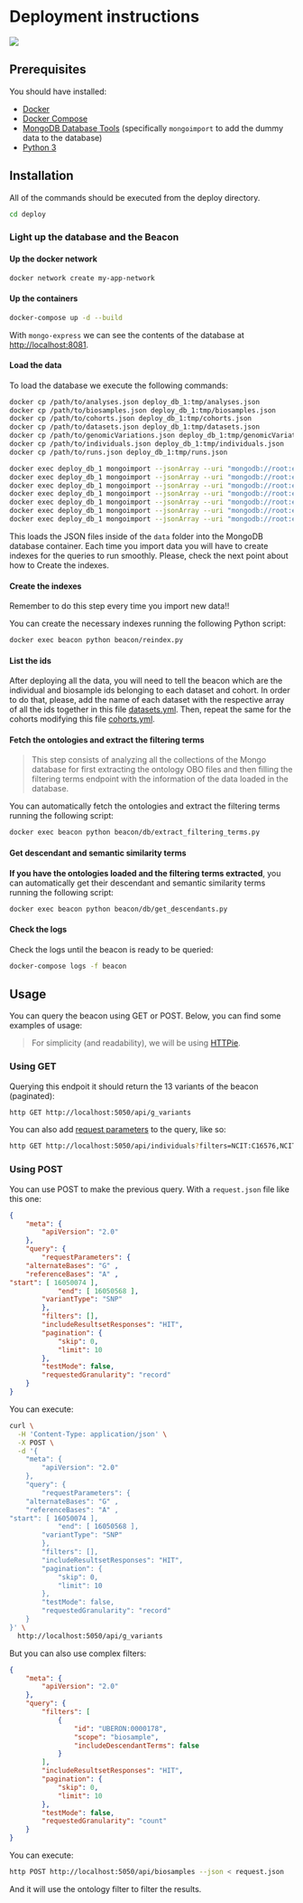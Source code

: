 # Deployment instructions

[![](https://mermaid.ink/img/pako:eNp1U01vgzAM_Ssop01qdtiRw6RRWm1SD91WJk2lhxRMGw0SFEg_VvW_z4EE2pX15Lz3bD_b9EQSmQLxyUaxcuvN3mPh4S-qQC0z5meMagyb98pSr5bYc5HKPS3YgRf8B5Cwiue5k2DWDrNfFou5QS0fBneWT1nN1qwCL7TB6j4WVoTI8ktq5RmRzRzLotR1Zy2F6ruWZQdb1eSQQG4lGc-BggFa2Eo-x1NXQzDzsngwnV4kmufKGar0ut3RmwZ1bDG3Ko_SJ5y_B52jhsDJe6aPuoJrYIkU9PHh0JN2j01-GFzjYXBbFkTqjA7VrhXjgosN1fy6VvR_jei2u-0cDc5j9WYfPehmcAtpmYtOnVNzcG8mWYo2Lzoa1BRorjc0YJbRHcs5fiVSXc_WpDTJeMfBTeLhHf9nDTYgI1KAKhhP8S9yMnBM6i0UEBMfQwEaN5vHJBZnlOoSXcAk5WiF-LXSMCJM1_LjKBL3bjUhZ2i_aMHzL0zOAvw)](https://mermaid.live/edit#pako:eNp1U01vgzAM_Ssop01qdtiRw6RRWm1SD91WJk2lhxRMGw0SFEg_VvW_z4EE2pX15Lz3bD_b9EQSmQLxyUaxcuvN3mPh4S-qQC0z5meMagyb98pSr5bYc5HKPS3YgRf8B5Cwiue5k2DWDrNfFou5QS0fBneWT1nN1qwCL7TB6j4WVoTI8ktq5RmRzRzLotR1Zy2F6ruWZQdb1eSQQG4lGc-BggFa2Eo-x1NXQzDzsngwnV4kmufKGar0ut3RmwZ1bDG3Ko_SJ5y_B52jhsDJe6aPuoJrYIkU9PHh0JN2j01-GFzjYXBbFkTqjA7VrhXjgosN1fy6VvR_jei2u-0cDc5j9WYfPehmcAtpmYtOnVNzcG8mWYo2Lzoa1BRorjc0YJbRHcs5fiVSXc_WpDTJeMfBTeLhHf9nDTYgI1KAKhhP8S9yMnBM6i0UEBMfQwEaN5vHJBZnlOoSXcAk5WiF-LXSMCJM1_LjKBL3bjUhZ2i_aMHzL0zOAvw)

## Prerequisites

You should have installed:

- [Docker](https://docs.docker.com/engine/install/)
- [Docker Compose](https://docs.docker.com/compose/install/)
- [MongoDB Database Tools](https://www.mongodb.com/docs/database-tools/installation/installation/) (specifically `mongoimport` to add the dummy data to the database)
- [Python 3](https://www.python.org/downloads/)

## Installation

All of the commands should be executed from the deploy directory.

```bash
cd deploy
```

### Light up the database and the Beacon

#### Up the docker network

```bash
docker network create my-app-network
```

#### Up the containers

```bash
docker-compose up -d --build
```

With `mongo-express` we can see the contents of the database at [http://localhost:8081](http://localhost:8081).

#### Load the data

To load the database we execute the following commands:

```bash
docker cp /path/to/analyses.json deploy_db_1:tmp/analyses.json
docker cp /path/to/biosamples.json deploy_db_1:tmp/biosamples.json
docker cp /path/to/cohorts.json deploy_db_1:tmp/cohorts.json
docker cp /path/to/datasets.json deploy_db_1:tmp/datasets.json
docker cp /path/to/genomicVariations.json deploy_db_1:tmp/genomicVariations.json
docker cp /path/to/individuals.json deploy_db_1:tmp/individuals.json
docker cp /path/to/runs.json deploy_db_1:tmp/runs.json
```

```bash
docker exec deploy_db_1 mongoimport --jsonArray --uri "mongodb://root:example@127.0.0.1:27017/beacon?authSource=admin" --file /tmp/datasets.json --collection datasets
docker exec deploy_db_1 mongoimport --jsonArray --uri "mongodb://root:example@127.0.0.1:27017/beacon?authSource=admin" --file /tmp/analyses.json --collection analyses
docker exec deploy_db_1 mongoimport --jsonArray --uri "mongodb://root:example@127.0.0.1:27017/beacon?authSource=admin" --file /tmp/biosamples.json --collection biosamples
docker exec deploy_db_1 mongoimport --jsonArray --uri "mongodb://root:example@127.0.0.1:27017/beacon?authSource=admin" --file /tmp/cohorts.json --collection cohorts
docker exec deploy_db_1 mongoimport --jsonArray --uri "mongodb://root:example@127.0.0.1:27017/beacon?authSource=admin" --file /tmp/genomicVariations.json --collection genomicVariations
docker exec deploy_db_1 mongoimport --jsonArray --uri "mongodb://root:example@127.0.0.1:27017/beacon?authSource=admin" --file /tmp/individuals.json --collection individuals
docker exec deploy_db_1 mongoimport --jsonArray --uri "mongodb://root:example@127.0.0.1:27017/beacon?authSource=admin" --file /tmp/runs.json --collection runs
```

This loads the JSON files inside of the `data` folder into the MongoDB database container. Each time you import data you will have to create indexes for the queries to run smoothly. Please, check the next point about how to Create the indexes.

#### Create the indexes

Remember to do this step every time you import new data!!

You can create the necessary indexes running the following Python script:

```bash
docker exec beacon python beacon/reindex.py
```

#### List the ids

After deploying all the data, you will need to tell the beacon which are the individual and biosample ids belonging to each dataset and cohort. In order to do that, please, add the name of each dataset with the respective array of all the ids together in this file [datasets.yml](../beacon/request/datasets.yml).
Then, repeat the same for the cohorts modifying this file [cohorts.yml](../beacon/request/cohorts.yml).

#### Fetch the ontologies and extract the filtering terms

> This step consists of analyzing all the collections of the Mongo database for first extracting the ontology OBO files and then filling the filtering terms endpoint with the information of the data loaded in the database.

You can automatically fetch the ontologies and extract the filtering terms running the following script:

```bash
docker exec beacon python beacon/db/extract_filtering_terms.py
```

#### Get descendant and semantic similarity terms

**If you have the ontologies loaded and the filtering terms extracted**, you can automatically get their descendant and semantic similarity terms running the following script:

```bash
docker exec beacon python beacon/db/get_descendants.py
```

#### Check the logs

Check the logs until the beacon is ready to be queried:

```bash
docker-compose logs -f beacon
```

## Usage

You can query the beacon using GET or POST. Below, you can find some examples of usage:

> For simplicity (and readability), we will be using [HTTPie](https://github.com/httpie/httpie).

### Using GET

Querying this endpoit it should return the 13 variants of the beacon (paginated):

```bash
http GET http://localhost:5050/api/g_variants
```

You can also add [request parameters](https://github.com/ga4gh-beacon/beacon-v2-Models/blob/main/BEACON-V2-Model/genomicVariations/requestParameters.json) to the query, like so:

```bash
http GET http://localhost:5050/api/individuals?filters=NCIT:C16576,NCIT:C42331
```

### Using POST

You can use POST to make the previous query. With a `request.json` file like this one:

```json
{
    "meta": {
        "apiVersion": "2.0"
    },
    "query": {
        "requestParameters": {
    "alternateBases": "G" ,
    "referenceBases": "A" ,
"start": [ 16050074 ],
            "end": [ 16050568 ],
	    "variantType": "SNP"
        },
        "filters": [],
        "includeResultsetResponses": "HIT",
        "pagination": {
            "skip": 0,
            "limit": 10
        },
        "testMode": false,
        "requestedGranularity": "record"
    }
}

```

You can execute:

```bash
curl \
  -H 'Content-Type: application/json' \
  -X POST \
  -d '{
    "meta": {
        "apiVersion": "2.0"
    },
    "query": {
        "requestParameters": {
    "alternateBases": "G" ,
    "referenceBases": "A" ,
"start": [ 16050074 ],
            "end": [ 16050568 ],
	    "variantType": "SNP"
        },
        "filters": [],
        "includeResultsetResponses": "HIT",
        "pagination": {
            "skip": 0,
            "limit": 10
        },
        "testMode": false,
        "requestedGranularity": "record"
    }
}' \
  http://localhost:5050/api/g_variants


```

But you can also use complex filters:

```json
{
    "meta": {
        "apiVersion": "2.0"
    },
    "query": {
        "filters": [
            {
                "id": "UBERON:0000178",
                "scope": "biosample",
                "includeDescendantTerms": false
            }
        ],
        "includeResultsetResponses": "HIT",
        "pagination": {
            "skip": 0,
            "limit": 10
        },
        "testMode": false,
        "requestedGranularity": "count"
    }
}
```

You can execute:

```bash
http POST http://localhost:5050/api/biosamples --json < request.json
```

And it will use the ontology filter to filter the results.
